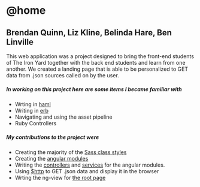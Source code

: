 @home
======
Brendan Quinn, Liz Kline, Belinda Hare, Ben Linville
----------------------------------------------------

This web application was a project designed to bring the front-end students of The Iron Yard together
with the back end students and learn from one another.  We created a landing page that is able to be personalized to GET data from .json sources called on by the user. 

##### In working on this project here are some items I became familiar with 

* Wrting in [haml](https://github.com/Mathdrquinn/Team3/tree/master/app/views/welcome)
* Writing in [erb](https://github.com/Mathdrquinn/Team3/blob/master/app/views/devise/mailer/confirmation_instructions.html.erb)
* Navigating and using the asset pipeline
* Ruby Controllers
 
##### My contributions to the project were 

* Creating the majority of the [Sass class styles](https://github.com/mathdrquinn/Team3/blob/master/app/assets/stylesheets/styles.scss)
* Creating the [angular modules](https://github.com/Mathdrquinn/Team3/blob/master/app/assets/javascripts/app.js)
* Writing the [controllers](https://github.com/Mathdrquinn/Team3/tree/master/app/assets/javascripts/controllers) and [services](https://github.com/Mathdrquinn/Team3/tree/master/app/assets/javascripts/services) for the angular modules.
* Using [$http](https://github.com/Mathdrquinn/Team3/blob/master/app/assets/javascripts/services/userHome/redditSvc.js) to GET .json data and display it in the browser
* Wrting the ng-view for [the root page](https://github.com/Mathdrquinn/Team3/blob/master/app/assets/templates/home/home.html)

